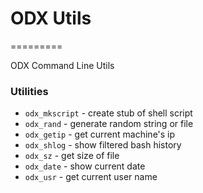 # ODX Utils
=========

ODX Command Line Utils

### Utilities
- `odx_mkscript` - create stub of shell script
- `odx_rand` - generate random string or file
- `odx_getip` - get current machine's ip
- `odx_shlog` - show filtered bash history
- `odx_sz` - get size of file 
- `odx_date` - show current date
- `odx_usr` - get current user name
